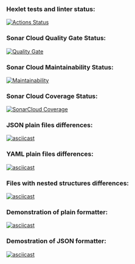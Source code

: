 ### Hexlet tests and linter status:
[![Actions Status](https://github.com/BiscayN/python-project-50/actions/workflows/hexlet-check.yml/badge.svg)](https://github.com/BiscayN/python-project-50/actions)

### Sonar Cloud Quality Gate Status:
[![Quality Gate](https://sonarcloud.io/api/project_badges/measure?project=BiscayN_python-project-50&metric=alert_status)](https://sonarcloud.io/summary/new_code?id=BiscayN_python-project-50)

### Sonar Cloud Maintainability Status:
[![Maintainability](https://sonarcloud.io/api/project_badges/measure?project=BiscayN_python-project-50&metric=sqale_rating)](https://sonarcloud.io/summary/new_code?id=yBiscayN_python-project-50)

### Sonar Cloud Coverage Status:
[![SonarCloud Coverage](https://sonarcloud.io/api/project_badges/measure?project=BiscayN_python-project-50&metric=coverage)](https://sonarcloud.io/summary/new_code?id=BiscayN_python-project-50)

### JSON plain files differences:
[![asciicast](https://asciinema.org/a/GlEQ5qfNf3BArqc0nSEqFEHTY.svg)](https://asciinema.org/a/GlEQ5qfNf3BArqc0nSEqFEHTY)

### YAML plain files differences:
[![asciicast](https://asciinema.org/a/8EPssCFoSJXYEjOsLaWuhe3Xj.svg)](https://asciinema.org/a/8EPssCFoSJXYEjOsLaWuhe3Xj)

### Files with nested structures differences:
[![asciicast](https://asciinema.org/a/FbvxIZpDjhcAqqIZkonbQ76vy.svg)](https://asciinema.org/a/FbvxIZpDjhcAqqIZkonbQ76vy)

### Demonstration of plain formatter:
[![asciicast](https://asciinema.org/a/177m00Mk59AjvrVmnnlfjIDsd.svg)](https://asciinema.org/a/177m00Mk59AjvrVmnnlfjIDsd)

### Demostration of JSON formatter:
[![asciicast](https://asciinema.org/a/jWAT3Zlm56wKFoQDuXEqGjUzb.svg)](https://asciinema.org/a/jWAT3Zlm56wKFoQDuXEqGjUzb)

